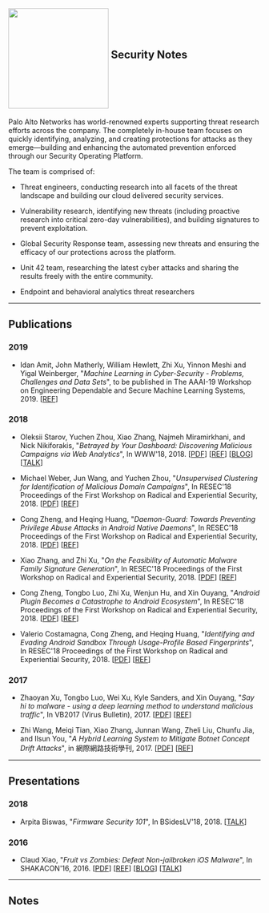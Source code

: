 <a href="url"><img src="https://www.paloaltonetworks.com/content/dam/pan/en_US/images/logos/brand/pan-logo-badge-blue-medium-kick-up.png" align="middle" width="200" ></a> Security Notes
---------------------------------------------------

Palo Alto Networks has world-renowned experts supporting threat research efforts across the company. The completely in-house team focuses on quickly identifying, analyzing, and creating protections for attacks as they emerge—building and enhancing the automated prevention enforced through our Security Operating Platform.

The team is comprised of:
* Threat engineers, conducting research into all facets of the threat landscape and building our cloud delivered security services.

* Vulnerability research, identifying new threats (including proactive research into critical zero-day vulnerabilities), and building signatures to prevent exploitation.

* Global Security Response team, assessing new threats and ensuring the efficacy of our protections across the platform.

* Unit 42 team, researching the latest cyber attacks and sharing the results freely with the entire community.

* Endpoint and behavioral analytics threat researchers

--------
Publications
--------
### 2019
* Idan Amit, John Matherly, William Hewlett, Zhi Xu, Yinnon Meshi and Yigal Weinberger, "*Machine Learning in Cyber-Security - Problems, Challenges and Data Sets*", to be published in The AAAI-19 Workshop on Engineering Dependable and Secure Machine Learning Systems, 2019.
[[REF](https://sites.google.com/view/edsmls2019/home)]

### 2018

* Oleksii Starov, Yuchen Zhou, Xiao Zhang, Najmeh Miramirkhani, and Nick Nikiforakis, "*Betrayed by Your Dashboard: Discovering Malicious Campaigns via Web Analytics*", In WWW'18, 2018. 
[[PDF](https://github.com/PaloAltoNetworks/research-notes/blob/master/papers/WWW_2018.pdf)]
[[REF](https://dl.acm.org/citation.cfm?id=3186089)]
[[BLOG](https://www.yuchenzhou.info/research/manalytics)]
[[TALK](https://www2018.thewebconf.org/)]

* Michael Weber, Jun Wang, and 	Yuchen Zhou, "*Unsupervised Clustering for Identification of Malicious Domain Campaigns*", In RESEC'18 Proceedings of the First Workshop on Radical and Experiential Security, 2018. 
[[PDF](https://github.com/PaloAltoNetworks/research-notes/blob/master/papers/PDNS_Clustering_RESEC_2018.pdf)]
[[REF](https://dl.acm.org/citation.cfm?id=3203423)]

* Cong Zheng, and Heqing Huang, "*Daemon-Guard: Towards Preventing Privilege Abuse Attacks in Android Native Daemons*", In RESEC'18 Proceedings of the First Workshop on Radical and Experiential Security, 2018. 
[[PDF](https://github.com/PaloAltoNetworks/research-notes/blob/master/papers/RESEC_2018_paper_10.pdf)]
[[REF](https://dl.acm.org/citation.cfm?id=3203428)]

* Xiao Zhang, and Zhi Xu, "*On the Feasibility of Automatic Malware Family Signature Generation*", In RESEC'18 Proceedings of the First Workshop on Radical and Experiential Security, 2018. 
[[PDF](https://github.com/PaloAltoNetworks/research-notes/blob/master/papers/RESEC_2018_paper_13.pdf)]
[[REF](https://dl.acm.org/citation.cfm?doid=3203422.3203430)]

* Cong Zheng, Tongbo Luo, Zhi Xu, Wenjun Hu, and Xin Ouyang, "*Android Plugin Becomes a Catastrophe to Android Ecosystem*", In RESEC'18 Proceedings of the First Workshop on Radical and Experiential Security, 2018. 
[[PDF](https://github.com/PaloAltoNetworks/research-notes/blob/master/papers/RESEC_2018_paper_7.pdf)]
[[REF](https://dl.acm.org/citation.cfm?id=3203425)]

* Valerio Costamagna, Cong Zheng, and Heqing Huang, "*Identifying and Evading Android Sandbox Through Usage-Profile Based Fingerprints*", In RESEC'18 Proceedings of the First Workshop on Radical and Experiential Security, 2018. 
[[PDF](https://github.com/PaloAltoNetworks/research-notes/blob/master/papers/RESEC_2018_paper_9.pdf)]
[[REF](https://dl.acm.org/citation.cfm?id=3203427)]


### 2017

* Zhaoyan Xu, Tongbo Luo, Wei Xu, Kyle Sanders, and Xin Ouyang, "*Say hi to malware - using a deep learning method to understand malicious traffic*", In VB2017 (Virus Bulletin), 2017. 
[[PDF](TBD)]
[[REF](https://www.virusbulletin.com/conference/vb2017/abstracts/say-hi-malware-using-deep-learning-method-understand-malicious-traffic)]

* Zhi Wang, Meiqi Tian, Xiao Zhang, Junnan Wang, Zheli Liu, Chunfu Jia, and Ilsun You, "*A Hybrid Learning System to Mitigate Botnet Concept Drift Attacks*", in 網際網路技術學刊, 2017.
[[PDF](https://github.com/PaloAltoNetworks/research-notes/blob/master/papers/1592.pdf)]
[[REF](http://jit.ndhu.edu.tw/ojs/index.php/jit/article/view/1592)]


--------
Presentations
--------

### 2018

* Arpita Biswas, "*Firmware Security 101*", In BSidesLV'18, 2018. 
[[TALK](https://www.youtube.com/watch?v=CWzi-XxF0xs)]

### 2016

* Claud Xiao, "*Fruit vs Zombies: Defeat Non-jailbroken iOS Malware*", In SHAKACON'16, 2016. 
[[PDF](https://github.com/PaloAltoNetworks/research-notes/blob/master/presentations/Shakacon2016_Claud.pdf)]
[[REF](https://www.slideshare.net/Shakacon/fruit-vs-zombies-defeat-nonjailbroken-ios-malware-by-claud-xiao)]
[[BLOG](https://www.slideshare.net/Shakacon/fruit-vs-zombies-defeat-nonjailbroken-ios-malware-by-claud-xiao)]
[[TALK](https://www.youtube.com/watch?v=JkxnePzAF0o)]

--------
Notes
--------



